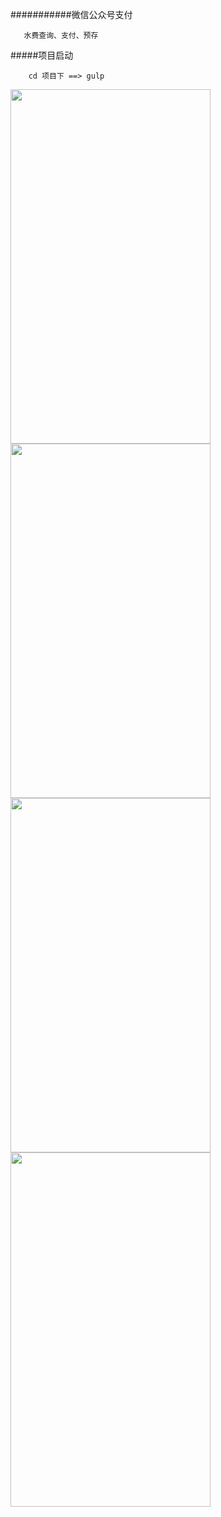 
###########微信公众号支付

       水费查询、支付、预存
       
#####项目启动
        
        cd 项目下 ==> gulp
        
<img src='https://github.com/DuAChao/WeChat/blob/master/screenshots/IMG_0512.PNG' style='width:320px;height:567px;' />
<img src='https://github.com/DuAChao/WeChat/blob/master/screenshots/IMG_0513.PNG' style='width:320px;height:567px;' />
<img src='https://github.com/DuAChao/WeChat/blob/master/screenshots/IMG_0514.PNG' style='width:320px;height:567px;' />
<img src='https://github.com/DuAChao/WeChat/blob/master/screenshots/IMG_0515.PNG' style='width:320px;height:567px;' />